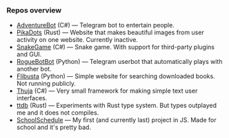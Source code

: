 ### Repos overview

- [AdventureBot](https://github.com/iliakonnov/AdventureBot) (C#) — Telegram bot to entertain people.
- [PikaDots](https://github.com/iliakonnov/PikaDots) (Rust) — Website that makes beautiful images from user activity on one website. Currently inactive.
- [SnakeGame](https://github.com/iliakonnov/snakeGame_csharp) (C#) — Snake game. With support for third-party plugins and GUI.
- [RogueBotBot](https://github.com/iliakonnov/RogueBotBot) (Python) — Telegram userbot that automatically plays with another bot.
- [Flibusta](https://github.com/iliakonnov/flibusta) (Python) — Simple website for searching downloaded books. Not running publicly.
- [Thuja](https://github.com/ik-hse-projects/Thuja) (C#) — Very small framework for making simple text user interfaces.
- [ttdb](https://github.com/iliakonnov/ttdb) (Rust) — Experiments with Rust type system. But types outplayed me and it does not compiles.
- [SchoolSchedule](https://github.com/iliakonnov/SchoolSchedule) — My first (and currently last) project in JS. Made for school and it's pretty bad.
